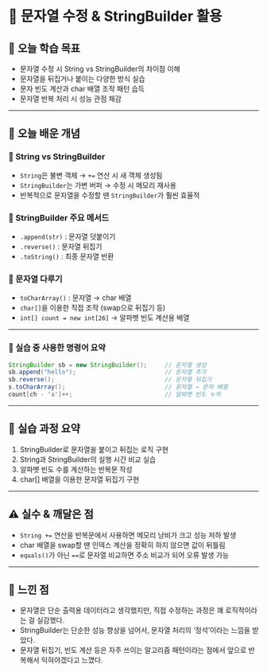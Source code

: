 # 📘 문자열 수정 & StringBuilder 활용

## 🎯 오늘 학습 목표
- 문자열 수정 시 String vs StringBuilder의 차이점 이해
- 문자열을 뒤집거나 붙이는 다양한 방식 실습
- 문자 빈도 계산과 char 배열 조작 패턴 습득
- 문자열 반복 처리 시 성능 관점 체감

---

## 🧠 오늘 배운 개념

### 🔹 String vs StringBuilder
- `String`은 불변 객체 → `+=` 연산 시 새 객체 생성됨
- `StringBuilder`는 가변 버퍼 → 수정 시 메모리 재사용
- 반복적으로 문자열을 수정할 땐 `StringBuilder`가 훨씬 효율적

### 🔹 StringBuilder 주요 메서드
- `.append(str)` : 문자열 덧붙이기
- `.reverse()` : 문자열 뒤집기
- `.toString()` : 최종 문자열 반환

### 🔹 문자열 다루기
- `toCharArray()` : 문자열 → char 배열
- `char[]`을 이용한 직접 조작 (swap으로 뒤집기 등)
- `int[] count = new int[26]` → 알파벳 빈도 계산용 배열

---

### 🔹 실습 중 사용한 명령어 요약
```java
StringBuilder sb = new StringBuilder();     // 문자열 생성
sb.append("hello");                         // 문자열 추가
sb.reverse();                               // 문자열 뒤집기
s.toCharArray();                            // 문자열 → 문자 배열
count[ch - 'a']++;                          // 알파벳 빈도 누적
```

---

## 🧪 실습 과정 요약
1. StringBuilder로 문자열을 붙이고 뒤집는 로직 구현
2. String과 StringBuilder의 실행 시간 비교 실습
3. 알파벳 빈도 수를 계산하는 반복문 작성
4. char[] 배열을 이용한 문자열 뒤집기 구현

---

## ⚠️ 실수 & 깨달은 점
- `String +=` 연산을 반복문에서 사용하면 메모리 낭비가 크고 성능 저하 발생
- char 배열을 swap할 땐 인덱스 계산을 정확히 하지 않으면 값이 뒤틀림
- `equals()`가 아닌 `==`로 문자열 비교하면 주소 비교가 되어 오류 발생 가능

---

## 💭 느낀 점
- 문자열은 단순 출력용 데이터라고 생각했지만, 직접 수정하는 과정은 꽤 로직적이라는 걸 실감했다.
- StringBuilder는 단순한 성능 향상을 넘어서, 문자열 처리의 ‘정석’이라는 느낌을 받았다.
- 문자열 뒤집기, 빈도 계산 등은 자주 쓰이는 알고리즘 패턴이라는 점에서 앞으로 반복해서 익혀야겠다고 느꼈다.


